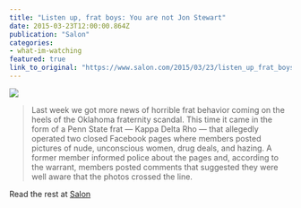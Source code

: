 ```yaml
---
title: "Listen up, frat boys: You are not Jon Stewart"
date: 2015-03-23T12:00:00.864Z
publication: "Salon"
categories: 
- what-im-watching
featured: true
link_to_original: "https://www.salon.com/2015/03/23/listen_up_frat_boys_you_are_not_jon_stewart/"
---
```

![](/uploads/jon_stewart_shrug-620x412.jpg)

> Last week we got more news of horrible frat behavior coming on the heels of the Oklahoma fraternity scandal.  This time it came in the form of a Penn State frat — Kappa Delta Rho — that allegedly operated two closed Facebook pages where members posted pictures of nude, unconscious women, drug deals, and hazing.  A former member informed police about the pages and, according to the warrant, members posted comments that suggested they were well aware that the photos crossed the line.

Read the rest at [Salon](https://www.salon.com/2015/03/23/listen_up_frat_boys_you_are_not_jon_stewart/)

